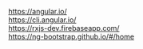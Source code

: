 https://angular.io/ \
https://cli.angular.io/ \
https://rxjs-dev.firebaseapp.com/ \
https://ng-bootstrap.github.io/#/home